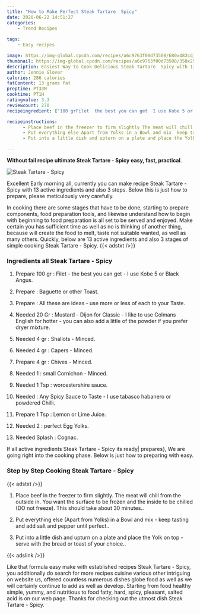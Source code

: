 ```yaml
---
title: "How to Make Perfect Steak Tartare  Spicy"
date: 2020-06-22 14:51:27
categories:
    - Trend Recipes
    
tags:
    - Easy recipes

image: https://img-global.cpcdn.com/recipes/a6c9763f00d73508/680x482cq70/steak-tartare-spicy-recipe-main-photo.jpg
thumbnail: https://img-global.cpcdn.com/recipes/a6c9763f00d73508/350x250cq70/steak-tartare-spicy-recipe-main-photo.jpg
description: Easiest Way to Cook Delicious Steak Tartare  Spicy with 13 ingredients and 3 stages of easy cooking.
author: Jennie Glover
calories: 286 calories
fatContent: 13 grams fat
preptime: PT33M
cooktime: PT1H
ratingvalue: 3.3
reviewcount: 270
recipeingredient: ["100 grFilet  the best you can get  I use Kobe 5 or Black Angus", "Baguette or other Toast", "All these are ideas  use more or less of each to your Taste", "20 GrMustard  Dijon for Classic  I like to use Colmans English for hotter  you can also add a little of the powder if you prefer dryer mixture", "4 grShallots  Minced", "4 grCapers  Minced", "4 grChives  Minced", "1small Cornichon  Minced", "1 Tspworcestershire sauce", "Any Spicy Sauce to Taste  I use tabasco habanero or powdered Chilli", "1 TspLemon or Lime Juice", "2perfect Egg Yolks", "SplashCognac"]

recipeinstructions: 
      - Place beef in the freezer to firm slightly The meat will chill from the outside in You want the surface to be frozen and the inside to be chilled DO not freeze This should take about 30 minutes 
      - Put everything else Apart from Yolks in a Bowl and mix  keep tasting and add salt and pepper until perfect 
      - Put into a little dish and upturn on a plate and place the Yolk on top  serve with the bread or toast of your choice

---
```




**Without fail recipe ultimate Steak Tartare - Spicy easy, fast, practical**. 


![Steak Tartare - Spicy](https://img-global.cpcdn.com/recipes/a6c9763f00d73508/680x482cq70/steak-tartare-spicy-recipe-main-photo.jpg "Steak Tartare - Spicy")




Excellent Early morning all, currently you can make recipe Steak Tartare - Spicy with 13 active ingredients and also 3 steps. Below this is just how to prepare, please meticulously very carefully.

In cooking there are some stages that have to be done, starting to prepare components, food preparation tools, and likewise understand how to begin with beginning to food preparation is all set to be served and enjoyed. Make certain you has sufficient time as well as no is thinking of another thing, because will create the food to melt, taste not suitable wanted, as well as many others. Quickly, below are 13 active ingredients and also 3 stages of simple cooking Steak Tartare - Spicy.
{{< adstxt />}}

### Ingredients all Steak Tartare - Spicy


1. Prepare 100 gr : Filet - the best you can get - I use Kobe 5 or Black Angus.

1. Prepare  : Baguette or other Toast.

1. Prepare  : All these are ideas - use more or less of each to your Taste.

1. Needed 20 Gr : Mustard - Dijon for Classic - I like to use Colmans English for hotter - you can also add a little of the powder if you prefer dryer mixture.

1. Needed 4 gr : Shallots - Minced.

1. Needed 4 gr : Capers - Minced.

1. Prepare 4 gr : Chives - Minced.

1. Needed 1 : small Cornichon - Minced.

1. Needed 1 Tsp : worcestershire sauce.

1. Needed  : Any Spicy Sauce to Taste - I use tabasco habanero or powdered Chilli.

1. Prepare 1 Tsp : Lemon or Lime Juice.

1. Needed 2 : perfect Egg Yolks.

1. Needed Splash : Cognac.



If all active ingredients Steak Tartare - Spicy its ready| prepares}, We are going right into the cooking phase. Below is just how to preparing with easy.

### Step by Step Cooking Steak Tartare - Spicy

{{< adstxt />}}


1. Place beef in the freezer to firm slightly. The meat will chill from the outside in. You want the surface to be frozen and the inside to be chilled (DO not freeze). This should take about 30 minutes..



1. Put everything else (Apart from Yolks) in a Bowl and mix - keep tasting and add salt and pepper until perfect..



1. Put into a little dish and upturn on a plate and place the Yolk on top - serve with the bread or toast of your choice..





{{< adslink />}}

Like that formula easy make with established recipes Steak Tartare - Spicy, you additionally do search for more recipes cuisine various other intriguing on website us, offered countless numerous dishes globe food as well as we will certainly continue to add as well as develop. Starting from food healthy simple, yummy, and nutritious to food fatty, hard, spicy, pleasant, salted acid is on our web page. Thanks for checking out the utmost dish Steak Tartare - Spicy.
